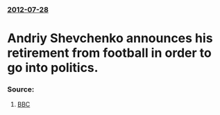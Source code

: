 ### [2012-07-28](/news/2012/07/28/index.md)

# Andriy Shevchenko announces his retirement from football in order to go into politics. 




### Source:

1. [BBC](http://www.bbc.co.uk/sport/0/football/19028757)
